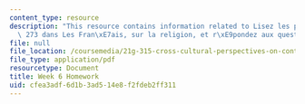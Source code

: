 ```yaml
---
content_type: resource
description: "This resource contains information related to Lisez les pages 261 \xE0\
  \ 273 dans Les Fran\xE7ais, sur la religion, et r\xE9pondez aux questions page 2*."
file: null
file_location: /coursemedia/21g-315-cross-cultural-perspectives-on-contemporary-french-society-fall-2011/cfea3adf6d1b3ad514e8f2fdeb2ff311_MIT21G_315F11_hmkwk6.pdf
file_type: application/pdf
resourcetype: Document
title: Week 6 Homework
uid: cfea3adf-6d1b-3ad5-14e8-f2fdeb2ff311
---
```

